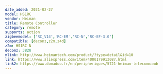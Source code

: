 ```yaml
---
date_added: 2021-02-27
model: HS1RC
vendor: Heiman
title: Remote Controller
category: remote
supports: action
zigbeemodel: ['RC_V14','RC-EM','RC-N','RC-EF-3.0']
compatible: [deconz,z2m,z4d]
z2m: HS1RC-N
deconz: 3828
mlink: http://www.heimantech.com/product/?type=detail&id=10
link: https://www.aliexpress.com/item/4000179913087.html
link2: https://www.domadoo.fr/en/peripheriques/5721-heiman-telecommande-porte-cles-de-scenes-zigbee.html
---
```

